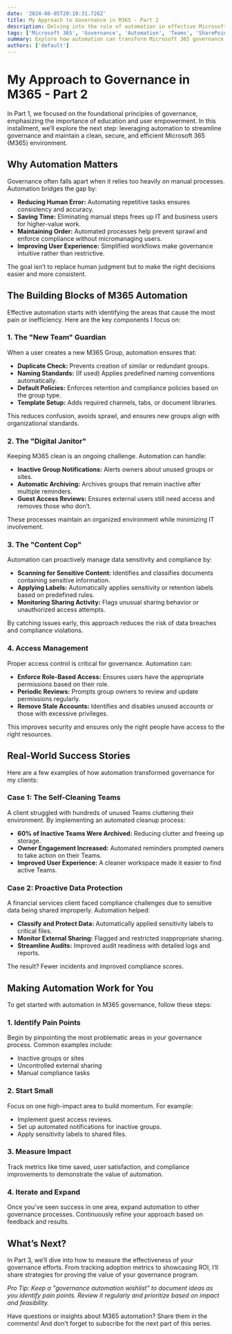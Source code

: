 ```yaml
---
date: '2024-08-05T20:10:31.726Z'
title: My Approach to Governance in M365 - Part 2
description: Delving into the role of automation in effective Microsoft 365 governance, focusing on streamlining workflows and maintaining a clean, secure environment.
tags: ['Microsoft 365', 'Governance', 'Automation', 'Teams', 'SharePoint']
summary: Explore how automation can transform Microsoft 365 governance by simplifying processes, reducing manual effort, and maintaining an organized and secure digital workspace.
authors: ['default']
---
```


# My Approach to Governance in M365 - Part 2

In Part 1, we focused on the foundational principles of governance, emphasizing the importance of education and user empowerment. In this installment, we’ll explore the next step: leveraging automation to streamline governance and maintain a clean, secure, and efficient Microsoft 365 (M365) environment.

## Why Automation Matters

Governance often falls apart when it relies too heavily on manual processes. Automation bridges the gap by:

- **Reducing Human Error:** Automating repetitive tasks ensures consistency and accuracy.
- **Saving Time:** Eliminating manual steps frees up IT and business users for higher-value work.
- **Maintaining Order:** Automated processes help prevent sprawl and enforce compliance without micromanaging users.
- **Improving User Experience:** Simplified workflows make governance intuitive rather than restrictive.

The goal isn’t to replace human judgment but to make the right decisions easier and more consistent.

## The Building Blocks of M365 Automation

Effective automation starts with identifying the areas that cause the most pain or inefficiency. Here are the key components I focus on:

### 1. The "New Team" Guardian

When a user creates a new M365 Group, automation ensures that:

- **Duplicate Check:** Prevents creation of similar or redundant groups.
- **Naming Standards:** (If used) Applies predefined naming conventions automatically.
- **Default Policies:** Enforces retention and compliance policies based on the group type.
- **Template Setup:** Adds required channels, tabs, or document libraries.

This reduces confusion, avoids sprawl, and ensures new groups align with organizational standards.

### 2. The "Digital Janitor"

Keeping M365 clean is an ongoing challenge. Automation can handle:

- **Inactive Group Notifications:** Alerts owners about unused groups or sites.
- **Automatic Archiving:** Archives groups that remain inactive after multiple reminders.
- **Guest Access Reviews:** Ensures external users still need access and removes those who don’t.

These processes maintain an organized environment while minimizing IT involvement.

### 3. The "Content Cop"

Automation can proactively manage data sensitivity and compliance by:

- **Scanning for Sensitive Content:** Identifies and classifies documents containing sensitive information.
- **Applying Labels:** Automatically applies sensitivity or retention labels based on predefined rules.
- **Monitoring Sharing Activity:** Flags unusual sharing behavior or unauthorized access attempts.

By catching issues early, this approach reduces the risk of data breaches and compliance violations.

### 4. Access Management

Proper access control is critical for governance. Automation can:

- **Enforce Role-Based Access:** Ensures users have the appropriate permissions based on their role.
- **Periodic Reviews:** Prompts group owners to review and update permissions regularly.
- **Remove Stale Accounts:** Identifies and disables unused accounts or those with excessive privileges.

This improves security and ensures only the right people have access to the right resources.

## Real-World Success Stories

Here are a few examples of how automation transformed governance for my clients:

### Case 1: The Self-Cleaning Teams

A client struggled with hundreds of unused Teams cluttering their environment. By implementing an automated cleanup process:

- **60% of Inactive Teams Were Archived:** Reducing clutter and freeing up storage.
- **Owner Engagement Increased:** Automated reminders prompted owners to take action on their Teams.
- **Improved User Experience:** A cleaner workspace made it easier to find active Teams.

### Case 2: Proactive Data Protection

A financial services client faced compliance challenges due to sensitive data being shared improperly. Automation helped:

- **Classify and Protect Data:** Automatically applied sensitivity labels to critical files.
- **Monitor External Sharing:** Flagged and restricted inappropriate sharing.
- **Streamline Audits:** Improved audit readiness with detailed logs and reports.

The result? Fewer incidents and improved compliance scores.

## Making Automation Work for You

To get started with automation in M365 governance, follow these steps:

### 1. Identify Pain Points

Begin by pinpointing the most problematic areas in your governance process. Common examples include:

- Inactive groups or sites
- Uncontrolled external sharing
- Manual compliance tasks

### 2. Start Small

Focus on one high-impact area to build momentum. For example:

- Implement guest access reviews.
- Set up automated notifications for inactive groups.
- Apply sensitivity labels to shared files.

### 3. Measure Impact

Track metrics like time saved, user satisfaction, and compliance improvements to demonstrate the value of automation.

### 4. Iterate and Expand

Once you’ve seen success in one area, expand automation to other governance processes. Continuously refine your approach based on feedback and results.

## What’s Next?

In Part 3, we’ll dive into how to measure the effectiveness of your governance efforts. From tracking adoption metrics to showcasing ROI, I’ll share strategies for proving the value of your governance program.

_Pro Tip: Keep a "governance automation wishlist" to document ideas as you identify pain points. Review it regularly and prioritize based on impact and feasibility._

Have questions or insights about M365 automation? Share them in the comments! And don’t forget to subscribe for the next part of this series.
